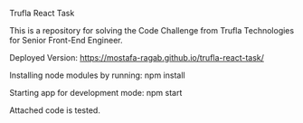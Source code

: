 Trufla React Task

This is a repository for solving the Code Challenge from Trufla Technologies for Senior Front-End Engineer.


Deployed Version:
https://mostafa-ragab.github.io/trufla-react-task/


Installing node modules by running:
 npm install
 
Starting app for development mode:
 npm start


Attached code is tested.


